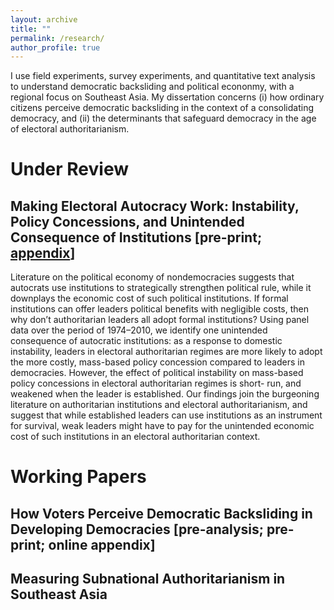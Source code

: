 ```yaml
---
layout: archive
title: ""
permalink: /research/
author_profile: true
---
```


I use field experiments, survey experiments, and quantitative text analysis to understand democratic backsliding and political econonmy, with a regional focus on Southeast Asia. My dissertation concerns (i) how ordinary citizens perceive democratic backsliding in the context of a consolidating democracy, and (ii) the determinants that safeguard democracy in the age of electoral authoritarianism.

# Under Review

## Making Electoral Autocracy Work: Instability, Policy Concessions, and Unintended Consequence of Institutions [pre-print; [appendix](https://shanexuan.com/files/paper/ea-append.pdf)]  
Literature on the political economy of nondemocracies suggests that autocrats use institutions to strategically strengthen political rule, while it downplays the economic cost of such political institutions. If formal institutions can offer leaders political benefits with negligible costs, then why don’t authoritarian leaders all adopt formal institutions? Using panel data over the period of 1974–2010, we identify one unintended consequence of autocratic institutions: as a response to domestic instability, leaders in electoral authoritarian regimes are more likely to adopt the more costly, mass-based policy concession compared to leaders in democracies. However, the effect of political instability on mass-based policy concessions in electoral authoritarian regimes is short- run, and weakened when the leader is established. Our findings join the burgeoning literature on authoritarian institutions and electoral authoritarianism, and suggest that while established leaders can use institutions as an instrument for survival, weak leaders might have to pay for the unintended economic cost of such institutions in an electoral authoritarian context.  

# Working Papers

## How Voters Perceive Democratic Backsliding in Developing Democracies [pre-analysis; pre-print; online appendix]

## Measuring Subnational Authoritarianism in Southeast Asia
